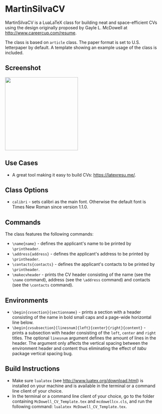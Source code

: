 # MartinSilvaCV
MartinSilvaCV is a LuaLaTeX class for building neat and space-efficient CVs using the design originally proposed by Gayle L. McDowell at 
http://www.careercup.com/resume. 

The class is based on `article` class. The paper format is set to U.S. letterpaper by default. A template showing an example usage of the class is included.

## Screenshot
<img src="https://github.com/dnl-blkv/mcdowell-cv/blob/master/McDowell_CV.png" width="240px"/>

## Use Cases
- A great tool making it easy to build CVs: https://latexresu.me/.

## Class Options
 - `calibri` - sets calibri as the main font. Otherwise the default font is Times New Roman since version 1.1.0.

## Commands
The class features the following commands:
 - `\name{name}` - defines the applicant's name to be printed by `\printheader`.
 - `\address{address}` - defines the applicant's address to be printed by `\printheader`.
 - `\contacts{contacts}` - defines the applicant's contacts to be printed by `\printheader`.
 - `\makecvheader` - prints the CV header consisting of the name (see the `\name` command), address (see the `\address` command) and contacts (see the `\contacts` command).
 
## Environments
 - `\begin{cvsection}{sectionname}` - prints a section with a header consisting of the name in bold small caps and a page-wide horizontal line below.
 - `\begin{cvsubsection}[linesnum]{left}{center}{right}{content}` - prints a subsection with header consisting of the `left`, `center` and `right` titles. The optional `linesnum` argument defines the amount of lines in the header. The argument only affects the vertical spacing between the environment header and content thus eliminating the effect of *tabu* package vertical spacing bug.

## Build Instructions
- Make sure `lualatex` (see http://www.luatex.org/download.html) is installed on your machine and is available in the terminal or a command line client of your choice.
- In the terminal or a command line client of your choice, go to the folder containing `McDowell_CV_Template.tex` and `mcdowellcv.cls`, and run the following command: `lualatex McDowell_CV_Template.tex`.
